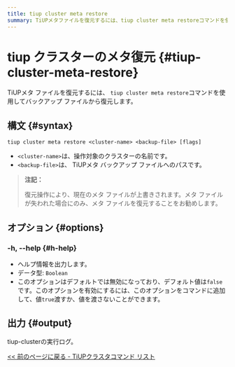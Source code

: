 ```yaml
---
title: tiup cluster meta restore
summary: TiUPメタファイルを復元するには、tiup cluster meta restoreコマンドを使用します。構文はtiup cluster meta restore <cluster-name> <backup-file> [flags]です。<cluster-name>は操作対象のクラスターの名前であり、<backup-file>はTiUPメタバックアップファイルへのパスです。復元操作により、現在のメタファイルが上書きされます。メタファイルが失われた場合にのみ、メタファイルを復元することをお勧めします。オプションには-h, --helpがあり、ヘルプ情報を出力します。このオプションはデフォルトでは無効になっており、デフォルト値はfalseです。
---
```


# tiup クラスターのメタ復元 {#tiup-cluster-meta-restore}

TiUPメタ ファイルを復元するには、 `tiup cluster meta restore`コマンドを使用してバックアップ ファイルから復元します。

## 構文 {#syntax}

```shell
tiup cluster meta restore <cluster-name> <backup-file> [flags]
```

-   `<cluster-name>`は、操作対象のクラスターの名前です。
-   `<backup-file>`は、 TiUPメタ バックアップ ファイルへのパスです。

> **注記：**
>
> 復元操作により、現在のメタ ファイルが上書きされます。メタ ファイルが失われた場合にのみ、メタ ファイルを復元することをお勧めします。

## オプション {#options}

### -h, --help {#h-help}

-   ヘルプ情報を出力します。
-   データ型: `Boolean`
-   このオプションはデフォルトでは無効になっており、デフォルト値は`false`です。このオプションを有効にするには、このオプションをコマンドに追加して、値`true`渡すか、値を渡さないことができます。

## 出力 {#output}

tiup-clusterの実行ログ。

[&lt;&lt; 前のページに戻る - TiUPクラスタコマンド リスト](/tiup/tiup-component-cluster.md#command-list)
